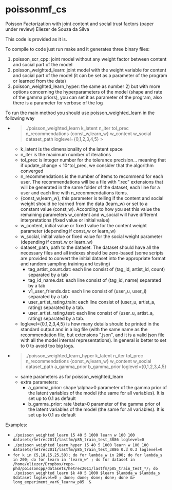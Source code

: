 # poissonmf_cs
Poisson Factorization with joint content and social trust factors (paper under review)
Eliezer de Souza da Silva

This code is provided as it is.

To compile to code just run make and it generates three binary files:
1) poisson_scr_cpp: joint model without any weight factor between content and social part of the model
2) poisson_weighted_learn: joint model with the weight variable for content and social part of the model (it can be set as a parameter of the program or learned from the data)
3) poisson_weighted_learn_hyper: the same as number 2) but with more options concerning the hyperparameters of the model (shape and rate of the gamma priors), you can set it as parameter of the program, also there is a parameter for verbose of the log


To run the main method you should use poisson_weighted_learn in the following way
- > ./poisson_weighted_learn k_latent n_iter tol_prec n_recommendations {const_w,learn_w} w_content w_social dataset_path loglevel={0,1,2,3,4,5} >
	 - k_latent is the dimensionality of the latent space 
	 - n_iter is the maximum number of iterations
	 - tol_prec is integer number for the tolerance precision... meaning that if update_change < 10^tol_prec, we consider that the algorithm converged
	 - n_recommendations is the number of items to recommend for each user. The recommendations will be a file with ".rec" extensions that will be generated in the same folder of the dataset, each line for a user and each line with n_recommendations items.
	 - {const_w,learn_w}, this parameter is telling if the content and social weight should be learned from the data (learn_w) or set to a constant value (const_w). According to how you set this value the remaining parameters w_content and w_social will have different interpretations (fixed value or initial value)
	 - w_content, initial value or fixed value for the content weight parameter (depending if const_w or learn_w)
	 - w_social, initial value or fixed value for the social weight parameter (depending if const_w or learn_w)
	 - dataset_path, path to the dataset. The dataset should have all the necessary files and all indexes should be zero-based (some scripts are provided to convert the initial dataset into the appropriate format and random sampling training and testing)
		- tag_artist_count.dat: each line consist of  (tag_id, artist_id, count) separated by a tab
		- tag_id_name.dat: each line consist of  (tag_id, name) separated by a tab
		- v1_user_friends.dat: each line consist of  (user_u, user_i) separated by a tab
		- user_artist_rating.train: each line consist of  (user_u, artist_a, rating) separated by a tab.
		- user_artist_rating.test: each line consist of  (user_u, artist_a, rating) separated by a tab.
	 - loglevel={0,1,2,3,4,5} is how many details should be printed in the standard output and in a log file (with the same name as the recommendation file, but extensions ".json", and it is a valid json file with all the model internal representations). In general is better to set to 0 to avoid too big logs.
- > ./poisson_weighted_learn_hyper k_latent n_iter tol_prec n_recommendations {const_w,learn_w} w_content w_social dataset_path a_gamma_prior b_gamma_prior loglevel={0,1,2,3,4,5} 
	- same parameters as for poisson_weighted_learn
	- extra parameters:
		- a_gamma_prior: shape \alpha>0 parameter of the gamma prior of the latent variables of the model (the same for all variables). It is set up to 0.1 as default
		- b_gamma_prior: rate \beta>0 parameter of the gamma prior of the latent variables of the model (the same for all variables). It is set up to 0.1 as default
 

Examples:
 - ```./poisson_weighted_learn 15 40 5 1000 learn_w 100 100 datasets/hetrec2011/lastfm/p85_train_test_3886 loglevel=0```
 - ```./poisson_weighted_learn_hyper 15 40 5 1000 learn_w 100 100 datasets/hetrec2011/lastfm/p85_train_test_3886 0.3 0.3 loglevel=0```
 - ```for k in {5,10,15,25,50}; do for lambda_w in 200; do for lambda_s in 200; do for learn in 'learn_w' ; do for dataset in /home/eliezer/Dropbox/repo-phd/poissoncpp/datasets/hetrec2011/lastfm/p85_train_test_*/; do ./poisson_weighted_learn $k 40 5 1000 $learn $lambda_w $lambda_s $dataset loglevel=0 ; done; done; done; done; done &> long_experiment_varK_learnw_p85  & ```
